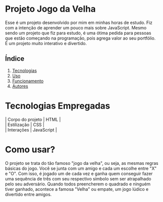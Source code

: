 # Projeto Jogo da Velha

Esse é um projeto desenvolvido por mim em minhas horas de estudo. Fiz com a intenção de aprender um pouco mais sobre JavaScript. Mesmo sendo um projeto que fiz para estudo, é uma ótima pedida para pessoas que estão começando na programação, pois agrega valor ao seu portfólio. É um projeto muito interativo e divertido.

## Índice
1. [Tecnologias](#Tecnologias)
2. [Uso](#Uso)
3. [Funcionamento](#Funcionamento)
5. [Autores](#Autores)


# Tecnologias Empregadas
| Corpo do projeto    | HTML | <br>
| Estilização    | CSS |<br>
| Interações    | JavaScript |<br>

# Como usar?
O projeto se trata do tão famoso "jogo da velha", ou seja, as mesmas regras básicas do jogo. Você se junta com um amigo e cada um escolhe entre "X" e "O". Com isso, é jogado um de cada vez e ganha quem conseguir fazer uma sequência de três com seu respectivo símbolo sem ser atrapalhado pelo seu adversário. Quando todos preencherem o quadrado e ninguém tiver ganhado, acontece a famosa "Velha" ou empate, um jogo lúdico e divertido entre amigos.

